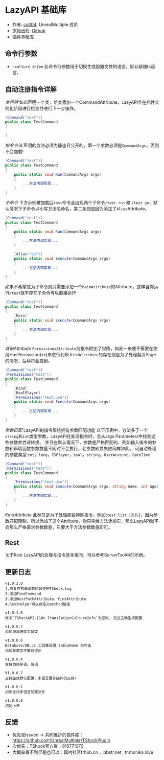 # LazyAPI 基础库

- 作者: [cc004](https://github.com/cc004), UnrealMultiple 成员
- 原始出处: [Github](https://github.com/cc004/LazyUtils)
- 插件基础库

## 命令行参数
- `-culture zh|en` 此命令行参数用于切换生成配置文件的语言，默认跟随ts语言。

## 自动注册指令详解

*类声明*
如此声明一个类，给类添加一个CommandAttribute，LazyAPI会在插件实例化阶段进行检测并进行下一步操作。
```csharp
[Command("test")]
public class TestCommand
{

}
```

*指令方法*
声明的方法必须为静态且公开的，第一个参数必须是`CommandArgs`，否则不会加载!
```csharp
[Command("test")]
public class TestCommand
{
	public static void Run(CommandArgs args)
	{
		...方法内部实现...
	}
}
```

*子命令*
下方示例被加载后`test`命令会出现两个子命令`/test run` 和 `/test go`，默认情况下子命令以小写方法名命名，第二条则是因为添加了`Alias`Attribute。
```csharp
[Command("test")]
public class TestCommand
{
	public static void Run(CommandArgs args)
	{
		...方法内部实现...
	}

	[Alias("go")]
	public static void Execute(CommandArgs args)
	{
		...方法内部实现...
	}
}
```

如果不希望成为子命令则只需要添加一个`MainAttribute`的Attribute，这样当你运行`/test`就不存在子命令可以直接运行
```csharp
[Command("test")]
public class TestCommand
{
	[Main]
	public static void Execute(CommandArgs args)
	{
		...方法内部实现...
	}
}
```

*其他Attribute*
`PermissionsAttribute`为指令附加了权限，如此一来便不需要在使用HasPermission(xx)来进行判断
`KindAttribute`的存在则是为了处理翻页Page的情况，后续将会提到。
```csharp
[Command("test")]
[Permissions("test")]
public class TestCommand
{
	[Kind]
	[RealPlayer]
	[Permissions("test.use")]
	public static void Execute(CommandArgs args)
	{
		...方法内部实现...
	}
}
```
*参数匹配*
LazyAPI的指令系统拥有参数匹配功能
以下示例中，方法多了一个`string`和`int`类型参数，LazyAPI在处理指令时，会从args.Parameters中找到这些参数并尝试转换。
并且在默认情况下，参数是严格匹配的，列如输入指令的参数和声明函数参数数量不同时不会执行，若参数转换失败同样如此。
可自动处理的参数类型:`int`，`long`，`TSPlayer`，`bool`，`string`，`UserAccount`，`DateTime`
```csharp
[Command("test")]
[Permissions("test")]
public class TestCommand
{
	[Permissions("test.use")]
	public static void Execute(CommandArgs args, string name, int age)
	{
		...方法内部实现...
	}
}
```
*KindAttribute*
此标签是为了处理那些特殊指令，例如:`test list [页码]`，因为参数匹配限制，所以添加了这个Attribute，你只需给方法添加它，那么LazyAPI就不会那么严格要求参数数量，只要大于方法参数数量即可。

## Rest
关于Rest LazyAPI的处理与指令基本相同，可以参考ServerTool中的示例。

## 更新日志

```
v1.0.2.0
1.修复在构造函数阶段使用TShock.Log
2.添加FindCommand
3.添加RestPathAttribute，FindAttribute
4.RestHelper可以自定义method路径

v1.0.1.0
修复`TShockAPI.I18n.TranslationCultureInfo`为空时, 无法正确生成配置

v1.0.0.7
添加游戏进度工具类

v1.0.0.6
Database/DB.cs 工具集设置 tableName 为可选
添加配置文件重载提示

v1.0.0.4
支持西班牙语，俄语

V1.0.0.2
支持生成默认配置，多语言更多操作的支持!

v1.0.0.1
初步支持多语言配置文件

v1.0.0.0
初始上传
```

## 反馈
- 优先发issued -> 共同维护的插件库：https://github.com/UnrealMultiple/TShockPlugin
- 次优先：TShock官方群：816771079
- 大概率看不到但是也可以：国内社区trhub.cn ，bbstr.net , tr.monika.love
